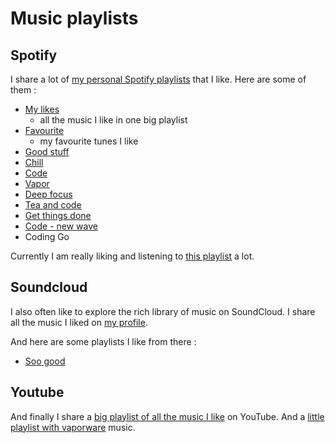 # Music playlists
## Spotify
I share a lot of [my personal Spotify playlists](https://open.spotify.com/user/nikitavoloboev) that I like. Here are some of them : 

- [My likes](https://open.spotify.com/user/nikitavoloboev/playlist/0ERn0U4qZIKC8Dy7RrMMsn)
	- all the music I like in one big playlist
- [Favourite](https://open.spotify.com/user/nikitavoloboev/playlist/7j0M4e0nxFtsrLREfcj2qk)
	- my favourite tunes I like
- [Good stuff](https://open.spotify.com/user/nikitavoloboev/playlist/30tVJRIDTcXUMJI0sAeUMS)
- [Chill](https://open.spotify.com/user/nikitavoloboev/playlist/5rPMZiZyYSrChlYT8kY4Rt)
- [Code](https://open.spotify.com/user/nikitavoloboev/playlist/7x77eBDnCZ5AiHcey4CLox)
- [Vapor](https://open.spotify.com/user/nikitavoloboev/playlist/6L8Wat8OeDJB5o1P1i75ZE)
- [Deep focus](https://open.spotify.com/user/nikitavoloboev/playlist/5ZC8D0va8EYWyw4cdEKXxR)
- [Tea and code](https://open.spotify.com/user/nikitavoloboev/playlist/1tOSHXne3GqST6z96HwD5L)
- [Get things done](https://open.spotify.com/user/nikitavoloboev/playlist/2trMafmjrSlwLZSz4hH6oI)
- [Code - new wave](https://open.spotify.com/user/nikitavoloboev/playlist/07jSX4atDq4etqLS3Nn6Ey)
- Coding Go

Currently I am really liking and listening to [this playlist](https://open.spotify.com/user/nikitavoloboev/playlist/4pRiHQwLoSc8MQ23swgts8) a lot.

## Soundcloud
I also often like to explore the rich library of music on SoundCloud. I share all the music I liked on [my profile](https://soundcloud.com/nikitavoloboev).

And here are some playlists I like from there :
- [Soo good](https://soundcloud.com/nikitavoloboev/sets/soo-good)

## Youtube
And finally I share a [big playlist of all the music I like](https://www.youtube.com/playlist?list=PL0nGxteCFLXYA1fsLmlWzY0Tyoo3c7tF-) on YouTube. And a [little playlist with vaporware](https://www.youtube.com/playlist?list=PL0nGxteCFLXapia7BObp8ehDADOq1l5sB) music.